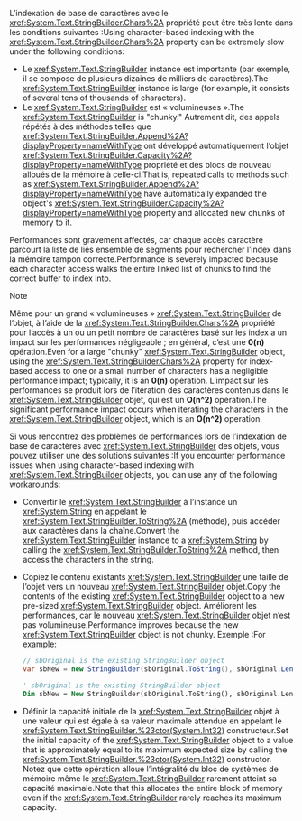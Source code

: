 <span data-ttu-id="f185c-101">L’indexation de base de caractères avec le <xref:System.Text.StringBuilder.Chars%2A> propriété peut être très lente dans les conditions suivantes :</span><span class="sxs-lookup"><span data-stu-id="f185c-101">Using character-based indexing with the <xref:System.Text.StringBuilder.Chars%2A> property can be extremely slow under the following conditions:</span></span>

- <span data-ttu-id="f185c-102">Le <xref:System.Text.StringBuilder> instance est importante (par exemple, il se compose de plusieurs dizaines de milliers de caractères).</span><span class="sxs-lookup"><span data-stu-id="f185c-102">The <xref:System.Text.StringBuilder> instance is large (for example, it consists of several tens of thousands of characters).</span></span>
- <span data-ttu-id="f185c-103">Le <xref:System.Text.StringBuilder> est « volumineuses ».</span><span class="sxs-lookup"><span data-stu-id="f185c-103">The <xref:System.Text.StringBuilder> is "chunky."</span></span> <span data-ttu-id="f185c-104">Autrement dit, des appels répétés à des méthodes telles que <xref:System.Text.StringBuilder.Append%2A?displayProperty=nameWithType> ont développé automatiquement l’objet <xref:System.Text.StringBuilder.Capacity%2A?displayProperty=nameWithType> propriété et des blocs de nouveau alloués de la mémoire à celle-ci.</span><span class="sxs-lookup"><span data-stu-id="f185c-104">That is, repeated calls to methods such as <xref:System.Text.StringBuilder.Append%2A?displayProperty=nameWithType> have automatically expanded the object's <xref:System.Text.StringBuilder.Capacity%2A?displayProperty=nameWithType> property and allocated new chunks of memory to it.</span></span>

<span data-ttu-id="f185c-105">Performances sont gravement affectés, car chaque accès caractère parcourt la liste de liés ensemble de segments pour rechercher l’index dans la mémoire tampon correcte.</span><span class="sxs-lookup"><span data-stu-id="f185c-105">Performance is severely impacted because each character access walks the entire linked list of chunks to find the correct buffer to index into.</span></span>

> [!NOTE]
>  <span data-ttu-id="f185c-106">Même pour un grand « volumineuses » <xref:System.Text.StringBuilder> de l’objet, à l’aide de la <xref:System.Text.StringBuilder.Chars%2A> propriété pour l’accès à un ou un petit nombre de caractères basé sur les index a un impact sur les performances négligeable ; en général, c’est une **0(n)** opération.</span><span class="sxs-lookup"><span data-stu-id="f185c-106">Even for a large "chunky" <xref:System.Text.StringBuilder> object, using the <xref:System.Text.StringBuilder.Chars%2A> property for index-based access to one or a small number of characters has a negligible performance impact; typically, it is an **0(n)** operation.</span></span> <span data-ttu-id="f185c-107">L’impact sur les performances se produit lors de l’itération des caractères contenus dans le <xref:System.Text.StringBuilder> objet, qui est un **O(n^2)** opération.</span><span class="sxs-lookup"><span data-stu-id="f185c-107">The significant performance impact occurs when iterating the characters in the <xref:System.Text.StringBuilder> object, which is an **O(n^2)** operation.</span></span> 

<span data-ttu-id="f185c-108">Si vous rencontrez des problèmes de performances lors de l’indexation de base de caractères avec <xref:System.Text.StringBuilder> des objets, vous pouvez utiliser une des solutions suivantes :</span><span class="sxs-lookup"><span data-stu-id="f185c-108">If you encounter performance issues when using character-based indexing with <xref:System.Text.StringBuilder> objects, you can use any of the following workarounds:</span></span>

- <span data-ttu-id="f185c-109">Convertir le <xref:System.Text.StringBuilder> à l’instance un <xref:System.String> en appelant le <xref:System.Text.StringBuilder.ToString%2A> (méthode), puis accéder aux caractères dans la chaîne.</span><span class="sxs-lookup"><span data-stu-id="f185c-109">Convert the <xref:System.Text.StringBuilder> instance to a <xref:System.String> by calling the <xref:System.Text.StringBuilder.ToString%2A> method, then access the characters in the string.</span></span>

- <span data-ttu-id="f185c-110">Copiez le contenu existants <xref:System.Text.StringBuilder> une taille de l’objet vers un nouveau <xref:System.Text.StringBuilder> objet.</span><span class="sxs-lookup"><span data-stu-id="f185c-110">Copy the contents of the existing <xref:System.Text.StringBuilder> object to a new pre-sized <xref:System.Text.StringBuilder> object.</span></span> <span data-ttu-id="f185c-111">Améliorent les performances, car le nouveau <xref:System.Text.StringBuilder> objet n’est pas volumineuse.</span><span class="sxs-lookup"><span data-stu-id="f185c-111">Performance improves because the new <xref:System.Text.StringBuilder> object is not chunky.</span></span> <span data-ttu-id="f185c-112">Exemple :</span><span class="sxs-lookup"><span data-stu-id="f185c-112">For example:</span></span>

   ```csharp
   // sbOriginal is the existing StringBuilder object
   var sbNew = new StringBuilder(sbOriginal.ToString(), sbOriginal.Length);
   ```
   ```vb
   ' sbOriginal is the existing StringBuilder object
   Dim sbNew = New StringBuilder(sbOriginal.ToString(), sbOriginal.Length)
   ```
- <span data-ttu-id="f185c-113">Définir la capacité initiale de la <xref:System.Text.StringBuilder> objet à une valeur qui est égale à sa valeur maximale attendue en appelant le <xref:System.Text.StringBuilder.%23ctor(System.Int32)> constructeur.</span><span class="sxs-lookup"><span data-stu-id="f185c-113">Set the initial capacity of the <xref:System.Text.StringBuilder> object to a value that is approximately equal to its maximum expected size by calling the <xref:System.Text.StringBuilder.%23ctor(System.Int32)> constructor.</span></span> <span data-ttu-id="f185c-114">Notez que cette opération alloue l’intégralité du bloc de systèmes de mémoire même le <xref:System.Text.StringBuilder> rarement atteint sa capacité maximale.</span><span class="sxs-lookup"><span data-stu-id="f185c-114">Note that this allocates the entire block of memory even if the <xref:System.Text.StringBuilder> rarely reaches its maximum capacity.</span></span>
